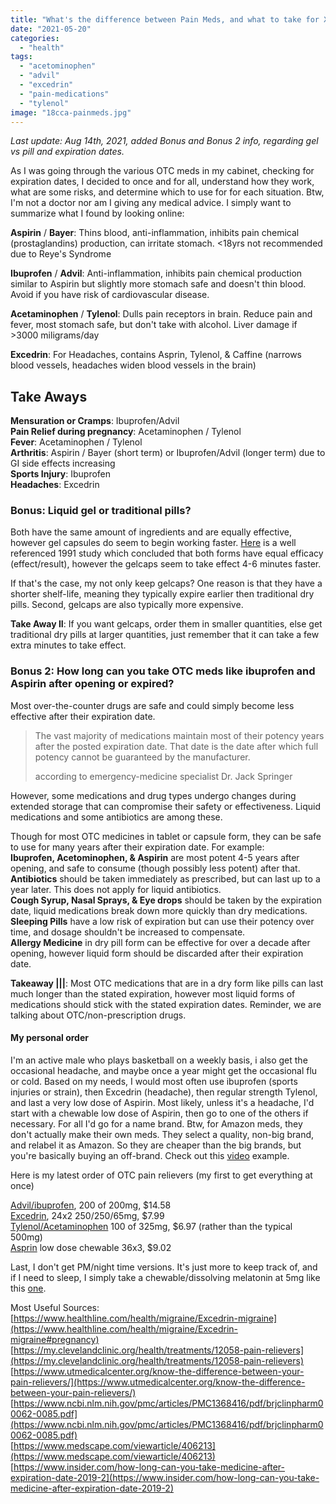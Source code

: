 ```yaml
---
title: "What's the difference between Pain Meds, and what to take for X?"
date: "2021-05-20"
categories: 
  - "health"
tags: 
  - "acetominophen"
  - "advil"
  - "excedrin"
  - "pain-medications"
  - "tylenol"
image: "18cca-painmeds.jpg"
---
```


_Last update: Aug 14th, 2021, added Bonus and Bonus 2 info, regarding gel vs pill and expiration dates._

As I was going through the various OTC meds in my cabinet, checking for expiration dates, I decided to once and for all, understand how they work, what are some risks, and determine which to use for for each situation. Btw, I'm not a doctor nor am I giving any medical advice. I simply want to summarize what I found by looking online:

**Aspirin** / **Bayer**: Thins blood, anti-inflammation, inhibits pain chemical (prostaglandins) production, can irritate stomach. <18yrs not recommended due to Reye's Syndrome

**Ibuprofen** / **Advil**: Anti-inflammation, inhibits pain chemical production similar to Aspirin but slightly more stomach safe and doesn't thin blood. Avoid if you have risk of cardiovascular disease.

**Acetaminophen** / **Tylenol**: Dulls pain receptors in brain. Reduce pain and fever, most stomach safe, but don't take with alcohol. Liver damage if >3000 miligrams/day

**Excedrin**: For Headaches, contains Asprin, Tylenol, & Caffine (narrows blood vessels, headaches widen blood vessels in the brain)

## Take Aways

**Mensuration or Cramps**: Ibuprofen/Advil  
**Pain Relief during pregnancy**: Acetaminophen / Tylenol  
**Fever**: Acetaminophen / Tylenol  
**Arthritis**: Aspirin / Bayer (short term) or Ibuprofen/Advil (longer term) due to GI side effects increasing  
**Sports Injury**: Ibuprofen  
**Headaches**: Excedrin

### Bonus: Liquid gel or traditional pills?

Both have the same amount of ingredients and are equally effective, however gel capsules do seem to begin working faster. [Here](https://www.ncbi.nlm.nih.gov/pmc/articles/PMC1368416/pdf/brjclinpharm00062-0085.pdf) is a well referenced 1991 study which concluded that both forms have equal efficacy (effect/result), however the gelcaps seem to take effect 4-6 minutes faster.

If that's the case, my not only keep gelcaps? One reason is that they have a shorter shelf-life, meaning they typically expire earlier then traditional dry pills. Second, gelcaps are also typically more expensive.

**Take Away II**: If you want gelcaps, order them in smaller quantities, else get traditional dry pills at larger quantities, just remember that it can take a few extra minutes to take effect.

### Bonus 2: How long can you take OTC meds like ibuprofen and Aspirin after opening or expired?

Most over-the-counter drugs are safe and could simply become less effective after their expiration date.

> The vast majority of medications maintain most of their potency years after the posted expiration date. That date is the date after which full potency cannot be guaranteed by the manufacturer.
> 
> according to emergency-medicine specialist Dr. Jack Springer

However, some medications and drug types undergo changes during extended storage that can compromise their safety or effectiveness. Liquid medications and some antibiotics are among these.

Though for most OTC medicines in tablet or capsule form, they can be safe to use for many years after their expiration date. For example:  
**Ibuprofen, Acetominophen, & Aspirin** are most potent 4-5 years after opening, and safe to consume (though possibly less potent) after that.  
**Antibiotics** should be taken immediately as prescribed, but can last up to a year later. This does not apply for liquid antibiotics.  
**Cough Syrup, Nasal Sprays, & Eye drops** should be taken by the expiration date, liquid medications break down more quickly than dry medications.  
**Sleeping Pills** have a low risk of expiration but can use their potency over time, and dosage shouldn't be increased to compensate.  
**Allergy Medicine** in dry pill form can be effective for over a decade after opening, however liquid form should be discarded after their expiration date.

**Takeaway |||**: Most OTC medications that are in a dry form like pills can last much longer than the stated expiration, however most liquid forms of medications should stick with the stated expiration dates. Reminder, we are talking about OTC/non-prescription drugs.

#### My personal order

I'm an active male who plays basketball on a weekly basis, i also get the occasional headache, and maybe once a year might get the occasional flu or cold. Based on my needs, I would most often use ibuprofen (sports injuries or strain), then Excedrin (headache), then regular strength Tylenol, and last a very low dose of Aspirin. Most likely, unless it's a headache, I'd start with a chewable low dose of Aspirin, then go to one of the others if necessary. For all I'd go for a name brand. Btw, for Amazon meds, they don't actually make their own meds. They select a quality, non-big brand, and relabel it as Amazon. So they are cheaper than the big brands, but you're basically buying an off-brand. Check out this [video](https://www.amazon.com/vdp/8a114b942f0f42a59c6128ceb2eb75b9) example.

Here is my latest order of OTC pain relievers (my first to get everything at once)

[Advil/ibuprofen](https://www.amazon.com/gp/product/B000YK0ONE), 200 of 200mg, $14.58  
[Excedrin](https://www.amazon.com/gp/product/B00GNID1W2), 24x2 250/250/65mg, $7.99  
[Tylenol/Acetaminophen](https://www.amazon.com/gp/product/B008OILH02) 100 of 325mg, $6.97 (rather than the typical 500mg)  
[Asprin](https://www.amazon.com/Bayer-Chewable-Aspirin-Tablets-Orange/dp/B014N5KKAM) low dose chewable 36x3, $9.02

Last, I don't get PM/night time versions. It's just more to keep track of, and if I need to sleep, I simply take a chewable/dissolving melatonin at 5mg like this [one](https://www.amazon.com/dp/B07S38C5WW).

Most Useful Sources:  
[https://www.healthline.com/health/migraine/Excedrin-migraine](https://www.healthline.com/health/migraine/Excedrin-migraine#pregnancy)  
[https://my.clevelandclinic.org/health/treatments/12058-pain-relievers](https://my.clevelandclinic.org/health/treatments/12058-pain-relievers)  
[https://www.utmedicalcenter.org/know-the-difference-between-your-pain-relievers/](https://www.utmedicalcenter.org/know-the-difference-between-your-pain-relievers/)  
[https://www.ncbi.nlm.nih.gov/pmc/articles/PMC1368416/pdf/brjclinpharm00062-0085.pdf](https://www.ncbi.nlm.nih.gov/pmc/articles/PMC1368416/pdf/brjclinpharm00062-0085.pdf)  
[https://www.medscape.com/viewarticle/406213](https://www.medscape.com/viewarticle/406213)  
[https://www.insider.com/how-long-can-you-take-medicine-after-expiration-date-2019-2](https://www.insider.com/how-long-can-you-take-medicine-after-expiration-date-2019-2)
